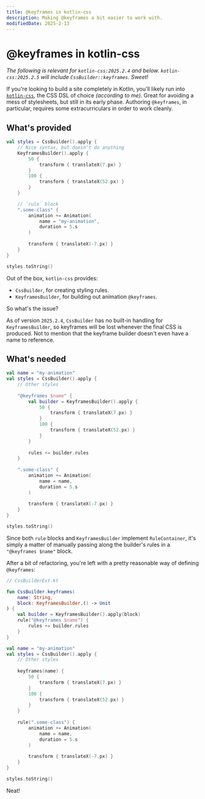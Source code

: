 ```yaml
---
title: @keyframes in kotlin-css
description: Making @keyframes a bit easier to work with.
modifiedDate: 2025-2-13
---
```


# @keyframes in kotlin-css

_The following is relevant for `kotlin-css:2025.2.4` and below. 
`kotlin-css:2025.2.5` will include `CssBuilder::keyframes`. Sweet!_

If you're looking to build a site completely in Kotlin, you'll likely run into
[`kotlin-css`](https://github.com/JetBrains/kotlin-wrappers/tree/master/kotlin-css),
the CSS DSL of choice *(according to me)*.
Great for avoiding a mess of stylesheets, but still in its early phase.
Authoring `@keyframes`, in particular, requires some extracurriculars in order to work cleanly.

## What's provided

```kotlin
val styles = CssBuilder().apply {
    // Nice syntax, but doesn't do anything
    KeyframesBuilder().apply { 
        50 {
            transform { translateX(7.px) }
        }
        100 {
            transform { translateX(52.px) }
        }
    }

    // `rule` block
    ".some-class" {
        animation += Animation(
            name = "my-animation",
            duration = 5.s
        )
    
        transform { translateX(-7.px) }
    }
}

styles.toString()
```

Out of the box, `kotlin-css` provides:
- `CssBuilder`, for creating styling rules.
- `KeyframesBuilder`, for building out animation `@keyframes`.

So what's the issue?

As of version `2025.2.4`, `CssBuilder` has no built-in handling for `KeyframesBuilder`,
so keyframes will be lost whenever the final CSS is produced.
Not to mention that the keyframe builder doesn't even have a name to reference.

## What's needed

```kotlin
val name = "my-animation"
val styles = CssBuilder().apply {
    // Other styles
    
    "@keyframes $name" {
        val builder = KeyframesBuilder().apply { 
            50 {
                transform { translateX(7.px) }
            }
            100 {
                transform { translateX(52.px) }
            }
        }
    
        rules += builder.rules
    }
    
    ".some-class" {
        animation += Animation(
            name = name,
            duration = 5.s
        )
    
        transform { translateX(-7.px) }
    }
}

styles.toString()
```

Since both `rule` blocks and `KeyframesBuilder` implement `RuleContainer`,
it's simply a matter of manually passing along the builder's rules in a `"@keyframes $name"` block.

After a bit of refactoring, you're left with a pretty reasonable way of defining `@keyframes`:

```kotlin
// CssBuilderExt.kt

fun CssBuilder.keyframes(
    name: String,
    block: KeyframesBuilder.() -> Unit
) {
    val builder = KeyframesBuilder().apply(block)
    rule("@keyframes $name") {
        rules += builder.rules
    }
}
```
```kotlin
val name = "my-animation"
val styles = CssBuilder().apply {
    // Other styles
    
    keyframes(name) {
        50 {
            transform { translateX(7.px) }
        }
        100 {
            transform { translateX(52.px) }
        }
    }
    
    rule(".some-class") {
        animation += Animation(
            name = name,
            duration = 5.s
        )
    
        transform { translateX(-7.px) }
    }
}

styles.toString()
```

Neat!